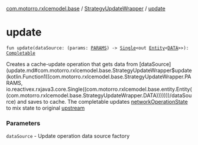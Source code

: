 [com.motorro.rxlcemodel.base](../index.md) / [StrategyUpdateWrapper](index.md) / [update](./update.md)

# update

`fun update(dataSource: (params: `[`PARAMS`](index.md#PARAMS)`) -> `[`Single`](http://reactivex.io/RxJava/3.x/javadoc/io/reactivex/rxjava3/core/Single.html)`<out `[`Entity`](../../com.motorro.rxlcemodel.base.entity/-entity/index.md)`<`[`DATA`](index.md#DATA)`>>): `[`Completable`](http://reactivex.io/RxJava/3.x/javadoc/io/reactivex/rxjava3/core/Completable.html)

Creates a cache-update operation that gets data from [dataSource](update.md#com.motorro.rxlcemodel.base.StrategyUpdateWrapper$update(kotlin.Function1((com.motorro.rxlcemodel.base.StrategyUpdateWrapper.PARAMS, io.reactivex.rxjava3.core.Single((com.motorro.rxlcemodel.base.entity.Entity((com.motorro.rxlcemodel.base.StrategyUpdateWrapper.DATA)))))))/dataSource) and saves to cache.
The completable updates [networkOperationState](#) to mix state to original [upstream](#)

### Parameters

`dataSource` - Update operation data source factory